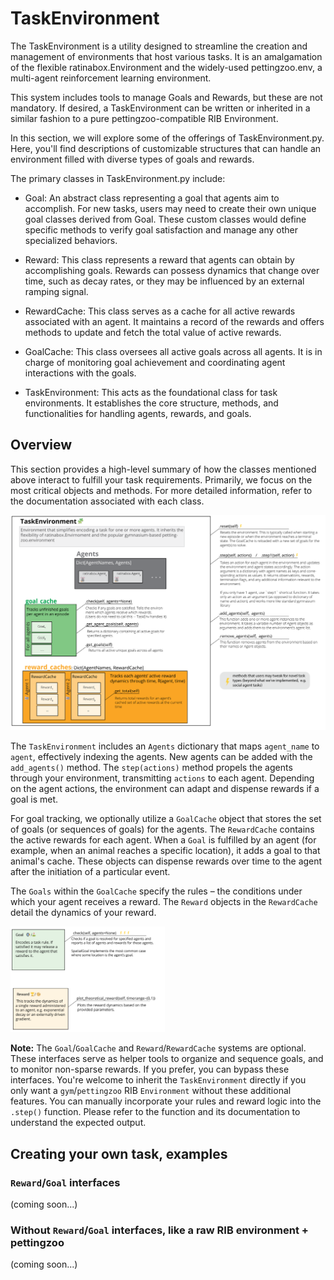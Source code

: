 # TaskEnvironment

The TaskEnvironment is a utility designed to streamline the creation and management of environments that host various tasks. It is an amalgamation of the flexible ratinabox.Environment and the widely-used pettingzoo.env, a multi-agent reinforcement learning environment.

This system includes tools to manage Goals and Rewards, but these are not mandatory. If desired, a TaskEnvironment can be written or inherited in a similar fashion to a pure pettingzoo-compatible RIB Environment.

In this section, we will explore some of the offerings of TaskEnvironment.py. Here, you'll find descriptions of customizable structures that can handle an environment filled with diverse types of goals and rewards.

The primary classes in TaskEnvironment.py include:

* Goal: An abstract class representing a goal that agents aim to accomplish. For new tasks, users may need to create their own unique goal classes derived from Goal. These custom classes would define specific methods to verify goal satisfaction and manage any other specialized behaviors.

* Reward: This class represents a reward that agents can obtain by accomplishing goals. Rewards can possess dynamics that change over time, such as decay rates, or they may be influenced by an external ramping signal.

* RewardCache: This class serves as a cache for all active rewards associated with an agent. It maintains a record of the rewards and offers methods to update and fetch the total value of active rewards.

* GoalCache: This class oversees all active goals across all agents. It is in charge of monitoring goal achievement and coordinating agent interactions with the goals.

* TaskEnvironment: This acts as the foundational class for task environments. It establishes the core structure, methods, and functionalities for handling agents, rewards, and goals.

## Overview

This section provides a high-level summary of how the classes mentioned above interact to fulfill your task requirements. Primarily, we focus on the most critical objects and methods. For more detailed information, refer to the documentation associated with each class.

![TaskEnvironment Diagram](./TaskEnv_teaching_example_files/TE_TaskEnvironment.png)

The `TaskEnvironment` includes an `Agents` dictionary that maps `agent_name` to `agent`, effectively indexing the agents. New agents can be added with the `add_agents()` method. The `step(actions)` method propels the agents through your environment, transmitting `actions` to each agent. Depending on the agent actions, the environment can adapt and dispense rewards if a goal is met.

For goal tracking, we optionally utilize a `GoalCache` object that stores the set of goals (or sequences of goals) for the agents. The `RewardCache` contains the active rewards for each agent. When a `Goal` is fulfilled by an agent (for example, when an animal reaches a specific location), it adds a goal to that animal's cache. These objects can dispense rewards over time to the agent after the initiation of a particular event.

The `Goals` within the `GoalCache` specify the rules – the conditions under which your agent receives a reward. The `Reward` objects in the `RewardCache` detail the dynamics of your reward.

<p style="width=49%">
</p>
<img src="./TaskEnv_teaching_example_files/TE_Goals+Rewards.png" alt="Goals + Rewards" width="49%"/>


**Note:** The `Goal`/`GoalCache` and `Reward`/`RewardCache` systems are optional. These interfaces serve as helper tools to organize and sequence goals, and to monitor non-sparse rewards. If you prefer, you can bypass these interfaces. You're welcome to inherit the `TaskEnvironment` directly if you only want a `gym`/`pettingzoo` RIB `Environment` without these additional features. You can manually incorporate your rules and reward logic into the `.step()` function. Please refer to the function and its documentation to understand the expected output.

## Creating your own task, examples

### `Reward`/`Goal` interfaces
(coming soon...)
### Without `Reward`/`Goal` interfaces, like a raw RIB environment + pettingzoo
(coming soon...)

<!--
## Detailed documentation

### Task Environment
"TaskEnvironment" is a class that inherits from both "Environment" and
"pettingzoo.ParallelEnv" . This class represents an environment that has a task structure, where
there is a goal, and when the goal is reached, the environment terminates the current episode
and starts a new one. The environment can be static or dynamic, depending on whether the
"update()" method is implemented. The class also supports rendering using matplotlib. 

The "TaskEnvironment" class has several attributes, including:
* "Agents" : A dictionary of agents in the environment.
* "goal_cache" : A "GoalCache" object that stores the current goals for each agent.
* "t" : The current time.
* "dt" : The time step.
* "history" : A dictionary that stores the history of the environment.
* "render_every" : How often the environment should be rendered (in time steps).
* "verbose" : A boolean indicating whether to print information about the environment.
* "render_mode" : The mode for rendering the environment (matplotlib, pygame, or none).
* "_stable_render_objects" : A dictionary that stores objects that are stable across a rendering
type.
* "teleport_on_reset" : A boolean indicating whether to teleport agents to random locations on
reset.
* "save_expired_rewards" : A boolean indicating whether to save expired rewards.
* "observation_spaces" : A dictionary of observation spaces for each agent.
* "action_spaces" : A dictionary of action spaces for each agent.
* "reward_caches" : A dictionary of reward caches for each agent.
* "agent_names" : A list of agent names.
* "agents" : A list of agent names for agents who are still active in an episode.
* "info" : A dictionary containing information about the environment.
* "dynamic_walls" : A list of walls that can change or move (Not implemented)
* "dynamic_objects" : A list of objects that can move (Not implemented)

The class has several methods, such as "observation_space()" , "action_space()" ,
"add_agents()" , "remove_agents()" , "_agentnames()" , "_dict()" , "_is_terminal_state()" ,
"_is_truncated_state()" , "reset()" , "update()" , "step()" , "step1()" , "get_observation()" , and
"get_reward()" .

These methods handle various tasks such as adding and removing agents, checking terminal
and truncated states, resetting and updating the environment, taking a step in the environment,
and getting the current observation and reward.



